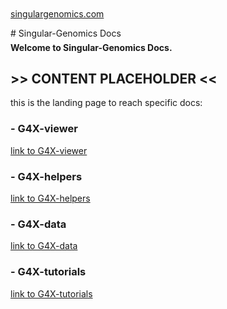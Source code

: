 
<br>
# Singular-Genomics Docs
<span style="margin-top:-3rem; display:block;"><a href="https://www.singulargenomics.com/">singulargenomics.com</a></span>
<br>


#### Welcome to Singular-Genomics Docs. 

## >> CONTENT PLACEHOLDER <<

this is the landing page to reach specific docs:

### - G4X-viewer
[link to G4X-viewer](https://docs.singulargenomics.com/G4X-viewer/) 

### - G4X-helpers
[link to G4X-helpers](https://docs.singulargenomics.com/G4X-helpers/)

### - G4X-data
[link to G4X-data](g4x_output.md)

### - G4X-tutorials
[link to G4X-tutorials](data_import.md)

<br>
